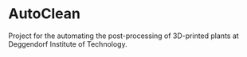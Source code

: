 # AutoClean
Project for the automating the post-processing of 3D-printed plants at Deggendorf Institute of Technology.
